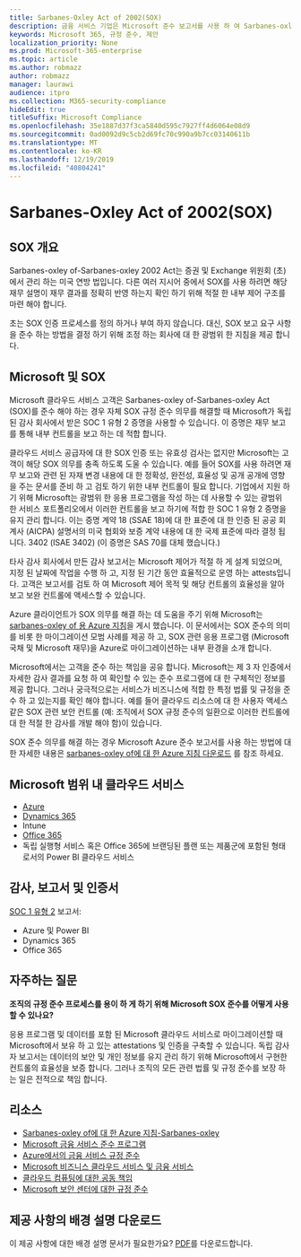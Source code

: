 ```yaml
---
title: Sarbanes-Oxley Act of 2002(SOX)
description: 금융 서비스 기업은 Microsoft 준수 보고서를 사용 하 여 Sarbanes-oxley of-Sarbanes-oxley Act와의 준수를 처리할 수 있습니다.
keywords: Microsoft 365, 규정 준수, 제안
localization_priority: None
ms.prod: Microsoft-365-enterprise
ms.topic: article
ms.author: robmazz
author: robmazz
manager: laurawi
audience: itpro
ms.collection: M365-security-compliance
hideEdit: true
titleSuffix: Microsoft Compliance
ms.openlocfilehash: 35e1887d37f3ca5840d595c7927ff4d6064e08d9
ms.sourcegitcommit: 0ad0092d9c5cb2d69fc70c990a9b7cc03140611b
ms.translationtype: MT
ms.contentlocale: ko-KR
ms.lasthandoff: 12/19/2019
ms.locfileid: "40804241"
---
```

# <a name="sarbanes-oxley-act-of-2002-sox"></a>Sarbanes-Oxley Act of 2002(SOX)

## <a name="sox-overview"></a>SOX 개요

Sarbanes-oxley of-Sarbanes-oxley 2002 Act는 증권 및 Exchange 위원회 (초)에서 관리 하는 미국 연방 법입니다. 다른 여러 지시어 중에서 SOX를 사용 하려면 해당 재무 설명이 재무 결과를 정확히 반영 하는지 확인 하기 위해 적절 한 내부 제어 구조를 마련 해야 합니다.

초는 SOX 인증 프로세스를 정의 하거나 부여 하지 않습니다. 대신, SOX 보고 요구 사항을 준수 하는 방법을 결정 하기 위해 조정 하는 회사에 대 한 광범위 한 지침을 제공 합니다.

## <a name="microsoft-and-sox"></a>Microsoft 및 SOX

Microsoft 클라우드 서비스 고객은 Sarbanes-oxley of-Sarbanes-oxley Act (SOX)를 준수 해야 하는 경우 자체 SOX 규정 준수 의무를 해결할 때 Microsoft가 독립 된 감사 회사에서 받은 SOC 1 유형 2 증명을 사용할 수 있습니다. 이 증명은 재무 보고를 통해 내부 컨트롤을 보고 하는 데 적합 합니다.

클라우드 서비스 공급자에 대 한 SOX 인증 또는 유효성 검사는 없지만 Microsoft는 고객이 해당 SOX 의무를 충족 하도록 도울 수 있습니다. 예를 들어 SOX를 사용 하려면 재무 보고와 관련 된 자재 변경 내용에 대 한 정확성, 완전성, 효율성 및 공개 공개에 영향을 주는 문서를 준비 하 고 검토 하기 위한 내부 컨트롤이 필요 합니다. 기업에서 지원 하기 위해 Microsoft는 광범위 한 응용 프로그램을 작성 하는 데 사용할 수 있는 광범위 한 서비스 포트폴리오에서 이러한 컨트롤을 보고 하기에 적합 한 SOC 1 유형 2 증명을 유지 관리 합니다. 이는 증명 계약 18 (SSAE 18)에 대 한 표준에 대 한 인증 된 공공 회계사 (AICPA) 설명서의 미국 협회와 보증 계약 내용에 대 한 국제 표준에 따라 결정 됩니다. 3402 (ISAE 3402) (이 증명은 SAS 70를 대체 했습니다.)

타사 감사 회사에서 만든 감사 보고서는 Microsoft 제어가 적절 하 게 설계 되었으며, 지정 된 날짜에 작업을 수행 하 고, 지정 된 기간 동안 효율적으로 운영 하는 attests입니다. 고객은 보고서를 검토 하 여 Microsoft 제어 목적 및 해당 컨트롤의 효율성을 알아보고 보완 컨트롤에 액세스할 수 있습니다.

Azure 클라이언트가 SOX 의무를 해결 하는 데 도움을 주기 위해 Microsoft는 [sarbanes-oxley of 용 Azure 지침](https://aka.ms/Azure-SOX-Guide)을 게시 했습니다. 이 문서에서는 SOX 준수의 의미를 비롯 한 마이그레이션 모범 사례를 제공 하 고, SOX 관련 응용 프로그램 (Microsoft 국채 및 Microsoft 재무)을 Azure로 마이그레이션하는 내부 환경을 소개 합니다.

Microsoft에서는 고객을 준수 하는 책임을 공유 합니다. Microsoft는 제 3 자 인증에서 자세한 감사 결과를 요청 하 여 확인할 수 있는 준수 프로그램에 대 한 구체적인 정보를 제공 합니다. 그러나 궁극적으로는 서비스가 비즈니스에 적합 한 특정 법률 및 규정을 준수 하 고 있는지를 확인 해야 합니다. 예를 들어 클라우드 리소스에 대 한 사용자 액세스 같은 SOX 관련 보안 컨트롤 (예: 조직에서 SOX 규정 준수의 일환으로 이러한 컨트롤에 대 한 적절 한 감사를 개발 해야 함)이 있습니다.

SOX 준수 의무를 해결 하는 경우 Microsoft Azure 준수 보고서를 사용 하는 방법에 대 한 자세한 내용은 [sarbanes-oxley of에 대 한 Azure 지침 다운로드](https://aka.ms/Azure-SOX-Guide) 를 참조 하세요.

## <a name="microsoft-in-scope-cloud-services"></a>Microsoft 범위 내 클라우드 서비스

- [Azure](https://aka.ms/AzureCompliance)
- [Dynamics 365](https://aka.ms/d365-compliance-list)
- Intune
- [Office 365](https://go.microsoft.com/fwlink/p/?LinkID=2077751)
- 독립 실행형 서비스 혹은 Office 365에 브랜딩된 플랜 또는 제품군에 포함된 형태로서의 Power BI 클라우드 서비스

## <a name="audits-reports-and-certificates"></a>감사, 보고서 및 인증서

[SOC 1 유형 2](offering-SOC.md) 보고서:

- Azure 및 Power BI
- Dynamics 365
- Office 365

## <a name="frequently-asked-questions"></a>자주하는 질문

**조직의 규정 준수 프로세스를 용이 하 게 하기 위해 Microsoft SOX 준수를 어떻게 사용할 수 있나요?**

응용 프로그램 및 데이터를 포함 된 Microsoft 클라우드 서비스로 마이그레이션할 때 Microsoft에서 보유 하 고 있는 attestations 및 인증을 구축할 수 있습니다. 독립 감사자 보고서는 데이터의 보안 및 개인 정보를 유지 관리 하기 위해 Microsoft에서 구현한 컨트롤의 효율성을 보증 합니다. 그러나 조직의 모든 관련 법률 및 규정 준수를 보장 하는 일은 전적으로 책임 합니다.

## <a name="resources"></a>리소스

- [Sarbanes-oxley of에 대 한 Azure 지침-Sarbanes-oxley](https://aka.ms/Azure-SOX-Guide)
- [Microsoft 금융 서비스 준수 프로그램](https://www.microsoft.com/download/details.aspx?id=55332)
- [Azure에서의 금융 서비스 규정 준수](https://azure.microsoft.com/resources/videos/azurecon-2015-financial-services-compliance-in-azure/)
- [Microsoft 비즈니스 클라우드 서비스 및 금융 서비스](https://www.microsoft.com/trustcenter/cloudservices/financialservices)
- [클라우드 컴퓨팅에 대한 공동 책임](https://aka.ms/sharedresponsibility)
- [Microsoft 보안 센터에 대한 규정 준수](https://www.microsoft.com/trust-center/compliance/compliance-overview)

## <a name="download-the-offering-backgrounder"></a>제공 사항의 배경 설명 다운로드

이 제공 사항에 대한 배경 설명 문서가 필요한가요? [PDF](https://download.microsoft.com/download/5/D/2/5D278460-AF57-470F-B166-5BD9258BCE3E/SOX-Compliance.pdf)를 다운로드합니다.
